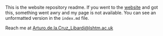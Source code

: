 This is the website repository readme. If you went to the [website](adlcruz.github.io) and got this, something went awry and my page is not available. You can see an unformatted version in the `index.md` file.

Reach me at Arturo.de.la.Cruz_Libardi@lshtm.ac.uk
